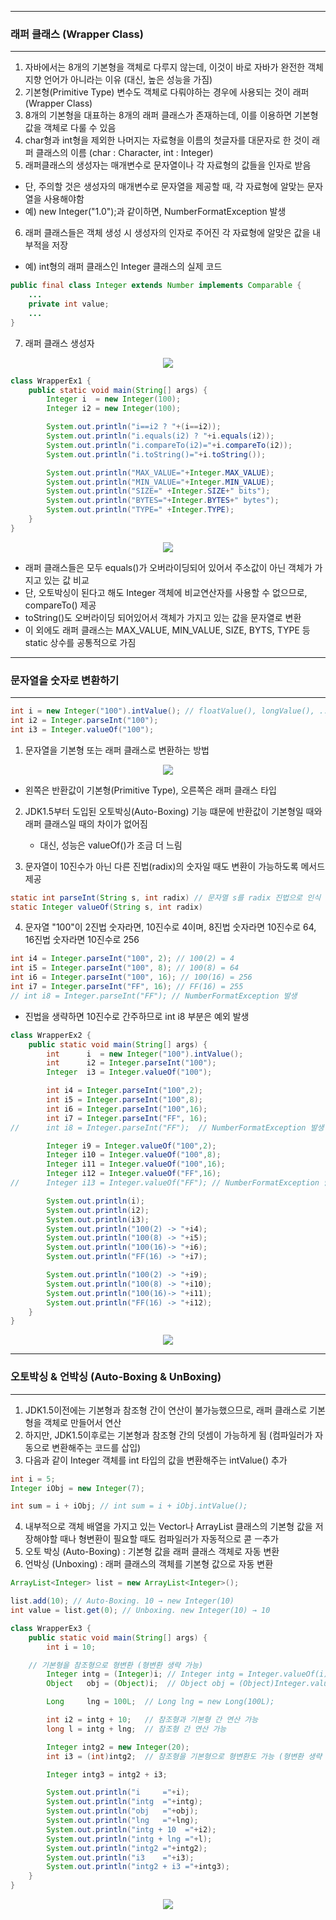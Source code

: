 -----
### 래퍼 클래스 (Wrapper Class)
-----
1. 자바에서는 8개의 기본형을 객체로 다루지 않는데, 이것이 바로 자바가 완전한 객체지향 언어가 아니라는 이유 (대신, 높은 성능을 가짐)
2. 기본형(Primitive Type) 변수도 객체로 다뤄야하는 경우에 사용되는 것이 래퍼(Wrapper Class)
3. 8개의 기본형을 대표하는 8개의 래퍼 클래스가 존재하는데, 이를 이용하면 기본형 값을 객체로 다룰 수 있음
4. char형과 int형을 제외한 나머지는 자료형을 이름의 첫글자를 대문자로 한 것이 래퍼 클래스의 이름 (char : Character, int : Integer)
5. 래퍼클래스의 생성자는 매개변수로 문자열이나 각 자료형의 값들을 인자로 받음
  - 단, 주의할 것은 생성자의 매개변수로 문자열을 제공할 때, 각 자료형에 알맞는 문자열을 사용해야함
  - 예) new Integer("1.0");과 같이하면, NumberFormatException 발생
6. 래퍼 클래스들은 객체 생성 시 생성자의 인자로 주어진 각 자료형에 알맞은 값을 내부적을 저장
  - 예) int형의 래퍼 클래스인 Integer 클래스의 실제 코드
```java
public final class Integer extends Number implements Comparable {
    ...
    private int value;
    ...
}
```

7. 래퍼 클래스 생성자
<div align="center">
<img src="https://github.com/sooyounghan/Java/assets/34672301/3c1528de-73f0-422a-842e-d2ac37d815e5">
</div>

```java
class WrapperEx1 {
	public static void main(String[] args) {
		Integer i  = new Integer(100);
		Integer i2 = new Integer(100);

		System.out.println("i==i2 ? "+(i==i2));
		System.out.println("i.equals(i2) ? "+i.equals(i2));
		System.out.println("i.compareTo(i2)="+i.compareTo(i2));
		System.out.println("i.toString()="+i.toString());

		System.out.println("MAX_VALUE="+Integer.MAX_VALUE);
		System.out.println("MIN_VALUE="+Integer.MIN_VALUE);
		System.out.println("SIZE=" +Integer.SIZE+" bits");
		System.out.println("BYTES="+Integer.BYTES+" bytes");
		System.out.println("TYPE=" +Integer.TYPE);
	}
}
```
<div align="center">
<img src="https://github.com/sooyounghan/Java/assets/34672301/cf0c9286-a485-4594-a402-5a036c7ca8a5">
</div>

  - 래퍼 클래스들은 모두 equals()가 오버라이딩되어 있어서 주소값이 아닌 객체가 가지고 있는 값 비교
  - 단, 오토박싱이 된다고 해도 Integer 객체에 비교연산자를 사용할 수 없으므로, compareTo() 제공
  - toString()도 오버라이딩 되어있어서 객체가 가지고 있는 값을 문자열로 변환
  - 이 외에도 래퍼 클래스는 MAX_VALUE, MIN_VALUE, SIZE, BYTS, TYPE 등 static 상수를 공통적으로 가짐

-----
### 문자열을 숫자로 변환하기
-----
```java
int i = new Integer("100").intValue(); // floatValue(), longValue(), ...
int i2 = Integer.parseInt("100");
int i3 = Integer.valueOf("100");
```

1. 문자열을 기본형 또는 래퍼 클래스로 변환하는 방법
<div align="center">
<img src="https://github.com/sooyounghan/Java/assets/34672301/2c8dc3ee-c814-4c2a-8007-0354affb7218">
</div>

   - 왼쪽은 반환값이 기본형(Primitive Type), 오른쪽은 래퍼 클래스 타입

2. JDK1.5부터 도입된 오토박싱(Auto-Boxing) 기능 떄문에 반환값이 기본형일 때와 래퍼 클래스일 때의 차이가 없어짐
   - 대신, 성능은 valueOf()가 조금 더 느림

3. 문자열이 10진수가 아닌 다른 진법(radix)의 숫자일 때도 변환이 가능하도록 메서드 제공
```java
static int parseInt(String s, int radix) // 문자열 s를 radix 진법으로 인식
static Integer valueOf(String s, int radix)
```

4. 문자열 "100"이 2진법 숫자라면, 10진수로 4이며, 8진법 숫자라면 10진수로 64, 16진법 숫자라면 10진수로 256
```java
int i4 = Integer.parseInt("100", 2); // 100(2) = 4
int i5 = Integer.parseInt("100", 8); // 100(8) = 64
int i6 = Integer.parseInt("100", 16); // 100(16) = 256
int i7 = Integer.parseInt("FF", 16); // FF(16) = 255
// int i8 = Integer.parseInt("FF"); // NumberFormatException 발생
```
  - 진법을 생략하면 10진수로 간주하므로 int i8 부분은 예외 발생

```java
class WrapperEx2 {
	public static void main(String[] args) {
		int		 i  = new Integer("100").intValue();
		int		 i2 = Integer.parseInt("100");
		Integer  i3 = Integer.valueOf("100");

		int i4 = Integer.parseInt("100",2);
		int i5 = Integer.parseInt("100",8);
		int i6 = Integer.parseInt("100",16);
		int i7 = Integer.parseInt("FF", 16);
//		int i8 = Integer.parseInt("FF");  // NumberFormatException 발생

		Integer i9 = Integer.valueOf("100",2);
		Integer i10 = Integer.valueOf("100",8);
		Integer i11 = Integer.valueOf("100",16);
		Integer i12 = Integer.valueOf("FF",16);
//		Integer i13 = Integer.valueOf("FF"); // NumberFormatException 발생

		System.out.println(i);
		System.out.println(i2);
		System.out.println(i3);
		System.out.println("100(2) -> "+i4);
		System.out.println("100(8) -> "+i5);
		System.out.println("100(16)-> "+i6);
		System.out.println("FF(16) -> "+i7);

		System.out.println("100(2) -> "+i9);
		System.out.println("100(8) -> "+i10);
		System.out.println("100(16)-> "+i11);
		System.out.println("FF(16) -> "+i12);
	}
}
```
<div align="center">
<img src="https://github.com/sooyounghan/Java/assets/34672301/44f07bcc-f68b-4c3f-912e-a49538f98d94">
</div>

-----
### 오토박싱 & 언박싱 (Auto-Boxing & UnBoxing)
-----
1. JDK1.5이전에는 기본형과 참조형 간이 연산이 불가능했으므로, 래퍼 클래스로 기본형을 객체로 만들어서 연산
2. 하지만, JDK1.5이후로는 기본형과 참조형 간의 덧셈이 가능하게 됨 (컴파일러가 자동으로 변환해주는 코드를 삽입)
3. 다음과 같이 Integer 객체를 int 타입의 값을 변환해주는 intValue() 추가
```java
int i = 5;
Integer iObj = new Integer(7);

int sum = i + iObj; // int sum = i + iObj.intValue();
```

4. 내부적으로 객체 배열을 가지고 있는 Vector나 ArrayList 클래스의 기본형 값을 저장해야할 때나 형변환이 필요할 때도 컴파일러가 자동적으로 콛 ㅡ추가
5. 오토 박싱 (Auto-Boxing) : 기본형 값을 래퍼 클래스 객체로 자동 변환
6. 언박싱 (Unboxing) : 래퍼 클래스의 객체를 기본형 값으로 자동 변환

```java
ArrayList<Integer> list = new ArrayList<Integer>();

list.add(10); // Auto-Boxing. 10 → new Integer(10)
int value = list.get(0); // Unboxing. new Integer(10) → 10
```

```java
class WrapperEx3 {
	public static void main(String[] args) {
		int i = 10;

    // 기본형을 참조형으로 형변환 (형변환 생략 가능)
		Integer intg = (Integer)i; // Integer intg = Integer.valueOf(i);
		Object   obj = (Object)i;  // Object obj = (Object)Integer.valueOf(i);

		Long     lng = 100L;  // Long lng = new Long(100L);

		int i2 = intg + 10;   // 참조형과 기본형 간 연산 가능
		long l = intg + lng;  // 참조형 간 연산 가능

		Integer intg2 = new Integer(20);
		int i3 = (int)intg2;  // 참조형을 기본형으로 형변환도 가능 (형변환 생략 가능)

		Integer intg3 = intg2 + i3; 

		System.out.println("i     ="+i);
		System.out.println("intg  ="+intg);
		System.out.println("obj   ="+obj);
		System.out.println("lng   ="+lng);
		System.out.println("intg + 10  ="+i2);
		System.out.println("intg + lng ="+l);
		System.out.println("intg2 ="+intg2);
		System.out.println("i3    ="+i3);
		System.out.println("intg2 + i3 ="+intg3);
	}
}
```
<div align="center">
<img src="https://github.com/sooyounghan/Java/assets/34672301/90fa92d2-48f4-46ab-8be3-8ad08573c49d">
</div>



